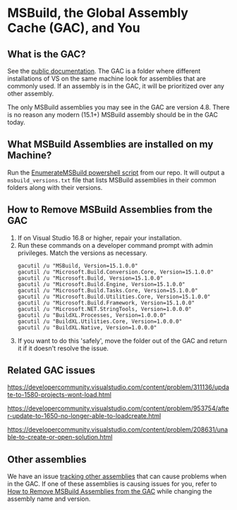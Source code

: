 # MSBuild, the Global Assembly Cache (GAC), and You

## What is the GAC?

See the [public documentation](https://learn.microsoft.com/dotnet/framework/app-domains/gac). The GAC is a folder where different installations of VS on the same machine look for assemblies that are commonly used. If an assembly is in the GAC, it will be prioritized over any other assembly.

The only MSBuild assemblies you may see in the GAC are version 4.8. There is no reason any modern (15.1+) MSBuild assembly should be in the GAC today.

## What MSBuild Assemblies are installed on my Machine?
Run the [EnumerateMSBuild powershell script](https://github.com/dotnet/msbuild/blob/main/scripts/EnumerateMSBuild.ps1) from our repo. It will output a `msbuild_versions.txt` file that lists MSBuild assemblies in their common folders along with their versions.

## How to Remove MSBuild Assemblies from the GAC
1. If on Visual Studio 16.8 or higher, repair your installation.
2. Run these commands on a developer command prompt with admin privileges. Match the versions as necessary.
    ```
    gacutil /u "MSBuild, Version=15.1.0.0"
    gacutil /u "Microsoft.Build.Conversion.Core, Version=15.1.0.0"
    gacutil /u "Microsoft.Build, Version=15.1.0.0"
    gacutil /u "Microsoft.Build.Engine, Version=15.1.0.0"
    gacutil /u "Microsoft.Build.Tasks.Core, Version=15.1.0.0"
    gacutil /u "Microsoft.Build.Utilities.Core, Version=15.1.0.0"
    gacutil /u "Microsoft.Build.Framework, Version=15.1.0.0"
    gacutil /u "Microsoft.NET.StringTools, Version=1.0.0.0"
    gacutil /u "BuildXL.Processes, Version=1.0.0.0"
    gacutil /u "BuildXL.Utilities.Core, Version=1.0.0.0"
    gacutil /u "BuildXL.Native, Version=1.0.0.0"
    ```
3. If you want to do this 'safely', move the folder out of the GAC and return it if it doesn't resolve the issue.

## Related GAC issues
https://developercommunity.visualstudio.com/content/problem/311136/update-to-1580-projects-wont-load.html

https://developercommunity.visualstudio.com/content/problem/953754/after-update-to-1650-no-longer-able-to-loadcreate.html

https://developercommunity.visualstudio.com/content/problem/208631/unable-to-create-or-open-solution.html

## Other assemblies
We have an issue [tracking other assemblies](https://github.com/dotnet/msbuild/issues/5955) that can cause problems when in the GAC. If one of these assemblies is causing issues for you, refer to [How to Remove MSBuild Assemblies from the GAC](#how-to-remove-msbuild-assemblies-from-the-gac) while changing the assembly name and version.
